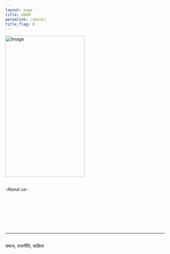 ```yaml
---
layout: page
title: हाम्रोबारे
permalink: /about/
title_flag: 0
---
```


<div class="right three overlay-container">
	<a href="http://www.nischalmainali.com" target="_blank"><span class="overlay-blue"></span></a>
	<img alt="Image" width="250" height="445" src="https://5183nischal.github.io/Madhya-Pristha/a.jpg">
</div>

<br/>

-About us-

<br>
<br>
<br>
<br>

<br/>
<br/>
<hr/>
<br/>
<span class="contacticon center">
	<a href="mailto:nm2508@nyu.edu"><i class="fa fa-envelope-square"></i></a>
	<a href="https://github.com/5183nischal" target="_blank"><i class="fa fa-github-square"></i></a>
	<a href="@psharma3123" target="_blank"><i class="fa fa-twitter-square"></i></a>
</span>

<div class="col three caption">
	समाज, राजनीति, साहित्य
</div>

